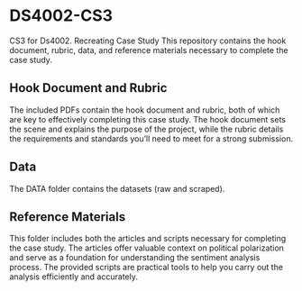 # DS4002-CS3
CS3 for Ds4002. Recreating Case Study
This repository contains the hook document, rubric, data, and reference materials necessary to complete the case study.

## Hook Document and Rubric<br>
The included PDFs contain the hook document and rubric, both of which are key to effectively completing this case study. The hook document sets the scene and explains the purpose of the project, while the rubric details the requirements and standards you’ll need to meet for a strong submission.

## Data <br>
The DATA folder contains the datasets (raw and scraped).

## Reference Materials <br>
This folder includes both the articles and scripts necessary for completing the case study. The articles offer valuable context on political polarization and serve as a foundation for understanding the sentiment analysis process. The provided scripts are practical tools to help you carry out the analysis efficiently and accurately. 
